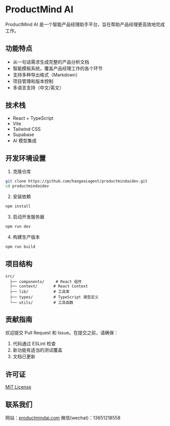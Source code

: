 # ProductMind AI

ProductMind AI 是一个智能产品经理助手平台，旨在帮助产品经理更高效地完成工作。

## 功能特点

- 从一句话需求生成完整的产品分析文档
- 智能模板系统，覆盖产品经理工作的各个环节
- 支持多种导出格式（Markdown）
- 项目管理和版本控制
- 多语言支持（中文/英文）

## 技术栈

- React + TypeScript
- Vite
- Tailwind CSS
- Supabase
- AI 模型集成

## 开发环境设置

1. 克隆仓库
```bash
git clone https://github.com/hangeaiagent/productmindaidev.git
cd productmindaidev
```

2. 安装依赖
```bash
npm install
```

3. 启动开发服务器
```bash
npm run dev
```

4. 构建生产版本
```bash
npm run build
```

## 项目结构

```
src/
  ├── components/     # React 组件
  ├── context/       # React Context
  ├── lib/           # 工具库
  ├── types/         # TypeScript 类型定义
  └── utils/         # 工具函数
```

## 贡献指南

欢迎提交 Pull Request 和 Issue。在提交之前，请确保：

1. 代码通过 ESLint 检查
2. 新功能有适当的测试覆盖
3. 文档已更新

## 许可证

[MIT License](LICENSE)

## 联系我们

网站：[productmindai.com](https://productmindai.com)
微信(wechat)：13651218558
